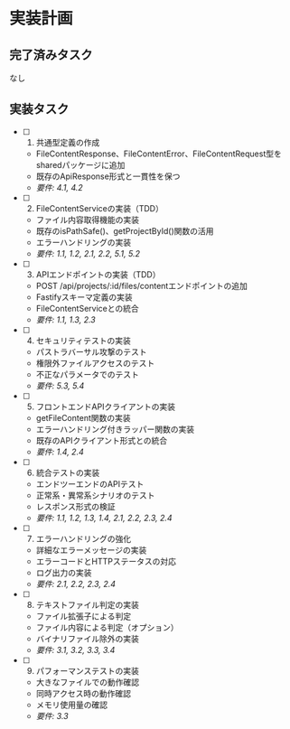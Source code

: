 # 実装計画

## 完了済みタスク

なし

## 実装タスク

- [ ] 1. 共通型定義の作成
  - FileContentResponse、FileContentError、FileContentRequest型をsharedパッケージに追加
  - 既存のApiResponse形式と一貫性を保つ
  - _要件: 4.1, 4.2_

- [ ] 2. FileContentServiceの実装（TDD）
  - ファイル内容取得機能の実装
  - 既存のisPathSafe()、getProjectById()関数の活用
  - エラーハンドリングの実装
  - _要件: 1.1, 1.2, 2.1, 2.2, 5.1, 5.2_

- [ ] 3. APIエンドポイントの実装（TDD）
  - POST /api/projects/:id/files/contentエンドポイントの追加
  - Fastifyスキーマ定義の実装
  - FileContentServiceとの統合
  - _要件: 1.1, 1.3, 2.3_

- [ ] 4. セキュリティテストの実装
  - パストラバーサル攻撃のテスト
  - 権限外ファイルアクセスのテスト
  - 不正なパラメータでのテスト
  - _要件: 5.3, 5.4_

- [ ] 5. フロントエンドAPIクライアントの実装
  - getFileContent関数の実装
  - エラーハンドリング付きラッパー関数の実装
  - 既存のAPIクライアント形式との統合
  - _要件: 1.4, 2.4_

- [ ] 6. 統合テストの実装
  - エンドツーエンドのAPIテスト
  - 正常系・異常系シナリオのテスト
  - レスポンス形式の検証
  - _要件: 1.1, 1.2, 1.3, 1.4, 2.1, 2.2, 2.3, 2.4_

- [ ] 7. エラーハンドリングの強化
  - 詳細なエラーメッセージの実装
  - エラーコードとHTTPステータスの対応
  - ログ出力の実装
  - _要件: 2.1, 2.2, 2.3, 2.4_

- [ ] 8. テキストファイル判定の実装
  - ファイル拡張子による判定
  - ファイル内容による判定（オプション）
  - バイナリファイル除外の実装
  - _要件: 3.1, 3.2, 3.3, 3.4_

- [ ] 9. パフォーマンステストの実装
  - 大きなファイルでの動作確認
  - 同時アクセス時の動作確認
  - メモリ使用量の確認
  - _要件: 3.3_
